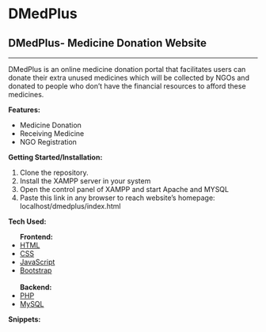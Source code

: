 # DMedPlus<h2>DMedPlus- Medicine Donation Website</h2>
<hr>
<p>
    DMedPlus is an online medicine donation portal that facilitates users can donate their extra unused medicines which
    will be collected by NGOs and donated to people who don’t have the financial resources to afford these medicines.
</p>

<b>Features:</b>
<ul>
    <li>Medicine Donation</li>
    <li>Receiving Medicine</li>
    <li>NGO Registration</li>
</ul>

<b>Getting Started/Installation:</b>
<ol>
    <li>Clone the repository. </li>
    <li>Install the XAMPP server in your system </li>
    <li>Open the control panel of XAMPP and start Apache and MYSQL </li>
    <li>Paste this link in any browser to reach website’s homepage:<br>
        <a>localhost/dmedplus/index.html</a>
    </li>
</ol>

<b>Tech Used:</b>
<ul>
    <b>Frontend:</b>
    <li><a href="https://html.spec.whatwg.org/multipage/">HTML</a></li>
    <li><a href="https://developer.mozilla.org/en-US/docs/Web/CSS">CSS</a></li>
    <li><a href="https://www.javascript.com/">JavaScript</a></li>
    <li><a href="https://getbootstrap.com/">Bootstrap</a> </li><br>
    <b>Backend:</b>
    <li><a href="https://www.php.net/">PHP</a></li>
    <li><a href="https://www.mysql.com/">MySQL</a></li>
</ul>

<b>Snippets:</b> 
